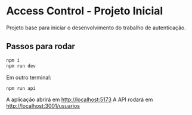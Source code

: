 # Access Control - Projeto Inicial

Projeto base para iniciar o desenvolvimento do trabalho de autenticação.

## Passos para rodar
```bash
npm i
npm run dev
```

Em outro terminal:
```bash
npm run api
```

A aplicação abrirá em [http://localhost:5173](http://localhost:5173)
A API rodará em [http://localhost:3001/usuarios](http://localhost:3001/usuarios)
